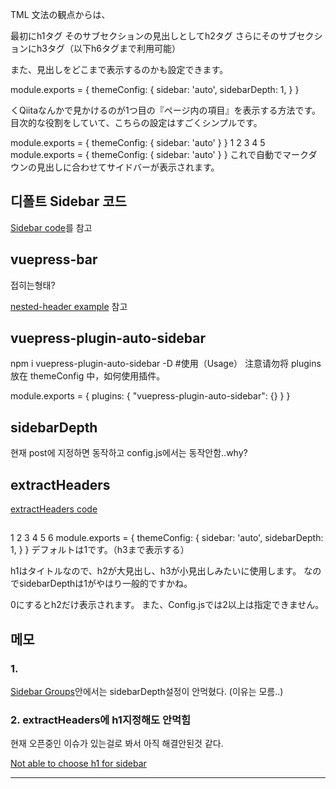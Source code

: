 TML 文法の観点からは、

最初にh1タグ
そのサブセクションの見出しとしてh2タグ
さらにそのサブセクションにh3タグ（以下h6タグまで利用可能）


また、見出しをどこまで表示するのかも設定できます。

module.exports = {
  themeConfig: {
    sidebar: 'auto',
    sidebarDepth: 1,
  }
}

くQiitaなんかで見かけるのが1つ目の『ページ内の項目』を表示する方法です。
目次的な役割をしていて、こちらの設定はすごくシンプルです。

module.exports = {
   themeConfig: {
    sidebar: 'auto'
  }
}
1
2
3
4
5
module.exports = {
   themeConfig: {
    sidebar: 'auto'
  }
}
これで自動でマークダウンの見出しに合わせてサイドバーが表示されます。


## 디폴트 Sidebar 코드

[Sidebar code]를 참고

## vuepress-bar

접히는형태?

[nested-header example] 참고

## vuepress-plugin-auto-sidebar

npm i vuepress-plugin-auto-sidebar -D
#使用（Usage）
注意请勿将 plugins 放在 themeConfig 中，如何使用插件。

module.exports = {
  plugins: {
    "vuepress-plugin-auto-sidebar": {}
  }
}

## sidebarDepth

현재 post에 지정하면 동작하고 config.js에서는 동작안함..why?

## extractHeaders

[extractHeaders code]

## 
1
2
3
4
5
6
module.exports = {
  themeConfig: {
    sidebar: 'auto',
    sidebarDepth: 1,
  }
}
デフォルトは1です。（h3まで表示する）

h1はタイトルなので、h2が大見出し、h3が小見出しみたいに使用します。
なのでsidebarDepthは1がやはり一般的ですかね。

0にするとh2だけ表示されます。
また、Config.jsでは2以上は指定できません。

## 메모


### 1.

[Sidebar Groups]안에서는 sidebarDepth설정이 안먹혔다. (이유는 모름..)

### 2. extractHeaders에 h1지정해도 안먹힘

현재 오픈중인 이슈가 있는걸로 봐서 아직 해결안된것 같다.

[Not able to choose h1 for sidebar ]

---

[Support of sidebarDepth: 3]: https://github.com/vuejs/vuepress/issues/1715#issuecomment-676592247

[Nested Header Links]: https://vuepress.vuejs.org/theme/default-theme-config.html#nested-header-links

[Sidebar Groups]: https://vuepress.vuejs.org/theme/default-theme-config.html#sidebar-groups

[Not able to choose h1 for sidebar ]: https://github.com/vuejs/vuepress/issues/2346 

[extractHeaders code]: https://github.com/vuejs/vuepress/blob/master/packages/%40vuepress/shared-utils/src/extractHeaders.ts

[nested-header example]: https://zyy7259.github.io/test-vuepress-nested-group/nested1/nested-header.html


[Sidebar code]: https://github.com/vuejs/vuepress/blob/master/packages/%40vuepress/theme-default/components/Sidebar.vue